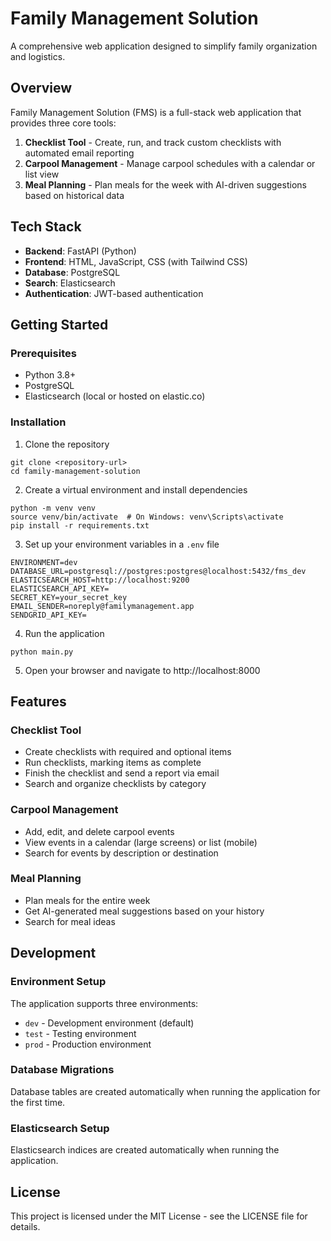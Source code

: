 # Family Management Solution

A comprehensive web application designed to simplify family organization and logistics.

## Overview

Family Management Solution (FMS) is a full-stack web application that provides three core tools:

1. **Checklist Tool** - Create, run, and track custom checklists with automated email reporting
2. **Carpool Management** - Manage carpool schedules with a calendar or list view
3. **Meal Planning** - Plan meals for the week with AI-driven suggestions based on historical data

## Tech Stack

- **Backend**: FastAPI (Python)
- **Frontend**: HTML, JavaScript, CSS (with Tailwind CSS)
- **Database**: PostgreSQL
- **Search**: Elasticsearch
- **Authentication**: JWT-based authentication

## Getting Started

### Prerequisites

- Python 3.8+
- PostgreSQL
- Elasticsearch (local or hosted on elastic.co)

### Installation

1. Clone the repository
```
git clone <repository-url>
cd family-management-solution
```

2. Create a virtual environment and install dependencies
```
python -m venv venv
source venv/bin/activate  # On Windows: venv\Scripts\activate
pip install -r requirements.txt
```

3. Set up your environment variables in a `.env` file
```
ENVIRONMENT=dev
DATABASE_URL=postgresql://postgres:postgres@localhost:5432/fms_dev
ELASTICSEARCH_HOST=http://localhost:9200
ELASTICSEARCH_API_KEY=
SECRET_KEY=your_secret_key
EMAIL_SENDER=noreply@familymanagement.app
SENDGRID_API_KEY=
```

4. Run the application
```
python main.py
```

5. Open your browser and navigate to http://localhost:8000

## Features

### Checklist Tool

- Create checklists with required and optional items
- Run checklists, marking items as complete
- Finish the checklist and send a report via email
- Search and organize checklists by category

### Carpool Management

- Add, edit, and delete carpool events
- View events in a calendar (large screens) or list (mobile)
- Search for events by description or destination

### Meal Planning

- Plan meals for the entire week
- Get AI-generated meal suggestions based on your history
- Search for meal ideas

## Development

### Environment Setup

The application supports three environments:

- `dev` - Development environment (default)
- `test` - Testing environment
- `prod` - Production environment

### Database Migrations

Database tables are created automatically when running the application for the first time.

### Elasticsearch Setup

Elasticsearch indices are created automatically when running the application.

## License

This project is licensed under the MIT License - see the LICENSE file for details. 